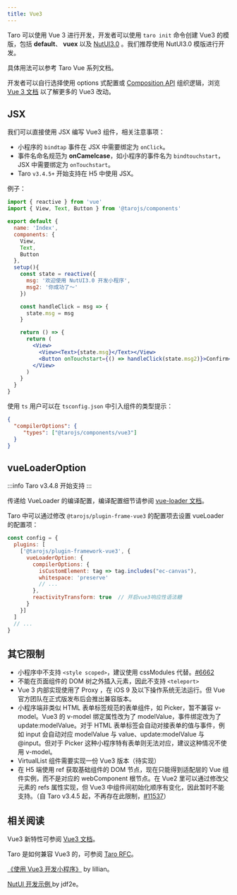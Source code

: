 ```yaml
---
title: Vue3
---
```


Taro 可以使用 Vue 3 进行开发，开发者可以使用 `taro init` 命令创建 Vue3 的模版，包括 **default**、 **vuex** 以及 [NutUI3.0](https://nutui.jd.com/#/button) 。我们推荐使用 NutUI3.0 模版进行开发。

具体用法可以参考 Taro Vue 系列文档。

开发者可以自行选择使用 options 式配置或 [Composition API](https://v3.vuejs.org/guide/composition-api-introduction.html) 组织逻辑，浏览 [Vue 3 文档](https://v3.vuejs.org/) 以了解更多的 Vue3 改动。

## JSX

我们可以直接使用 JSX 编写 Vue3 组件，相关注意事项：

- 小程序的 `bindtap` 事件在 JSX 中需要绑定为 `onClick`。
- 事件名命名规范为 **onCamelcase**，如小程序的事件名为 `bindtouchstart`，JSX 中需要绑定为 `onTouchstart`。
- Taro `v3.4.5+` 开始支持在 H5 中使用 JSX。

例子：

```jsx
import { reactive } from 'vue'
import { View, Text, Button } from '@tarojs/components'

export default {
  name: 'Index',
  components: {
    View,
    Text,
    Button
  },
  setup(){
    const state = reactive({
      msg: '欢迎使用 NutUI3.0 开发小程序',
      msg2: '你成功了～'
    })

    const handleClick = msg => {
      state.msg = msg
    }

    return () => {
      return (
        <View>
          <View><Text>{state.msg}</Text></View>
          <Button onTouchstart={() => handleClick(state.msg2)}>Confirm</Button>
        </View>
      )
    }
  }
}
```

使用 `ts` 用户可以在 `tsconfig.json` 中引入组件的类型提示：

```json
{
  "compilerOptions": {
     "types": ["@tarojs/components/vue3"]
  }
}
```

## vueLoaderOption

:::info
Taro v3.4.8 开始支持
:::

传递给 VueLoader 的编译配置，编译配置细节请参阅 [vue-loader 文档](https://vue-loader.vuejs.org/options.html)。

Taro 中可以通过修改 `@tarojs/plugin-frame-vue3` 的配置项去设置 vueLoader 的配置项：

```js title="config/index.js"
const config = {
  plugins: [
    ['@tarojs/plugin-framework-vue3', {
      vueLoaderOption: {
        compilerOptions: {
          isCustomElement: tag => tag.includes("ec-canvas"),
          whitespace: 'preserve'
          // ...
        },
        reactivityTransform: true  // 开启vue3响应性语法糖
      }
    }]
  ]
  // ...
}
```

## 其它限制

* 小程序中不支持 `<style scoped>`，建议使用 cssModules 代替。[#6662](https://github.com/NervJS/taro/issues/6662)
* 不能在页面组件的 DOM 树之外插入元素，因此不支持 `<teleport>`
* Vue 3 内部实现使用了 Proxy ，在 iOS 9 及以下操作系统无法运行。但 Vue 官方团队在正式版发布后会推出兼容版本。
* 小程序端非类似 HTML 表单标签规范的表单组件，如 Picker，暂不兼容 v-model。Vue3 的 v-model 绑定属性改为了 modelValue，事件绑定改为了 update:modelValue。对于 HTML 表单标签会自动对接表单的值与事件，例如 input 会自动对应 modelValue 与 value、update:modelValue 与 @input。但对于 Picker 这种小程序特有表单则无法对应，建议这种情况不使用 v-model。
* VirtualList 组件需要实现一份 Vue3 版本（待实现）
* 在 H5 端使用 ref 获取基础组件的 DOM 节点，现在只能得到适配层的 Vue 组件实例，而不是对应的 webComponent 根节点。在 Vue2 里可以通过修改父元素的 refs 属性实现，但 Vue3 中组件间初始化顺序有变化，因此暂时不能支持。（自 Taro v3.4.5 起，不再存在此限制，[#11537](https://github.com/NervJS/taro/pull/11537)）

## 相关阅读

Vue3 新特性可参阅 [Vue3 文档](https://v3.vuejs.org/guide/migration/introduction.html#notable-new-features)。

Taro 是如何兼容 Vue3 的，可参阅 [Taro RFC](https://github.com/NervJS/taro-rfcs/blob/master/rfcs/0001-vue-3-support.md)。

[《使用 Vue3 开发小程序》](https://taro-club.jd.com/topic/2267/%E4%BD%BF%E7%94%A8-vue3-%E5%BC%80%E5%8F%91%E5%B0%8F%E7%A8%8B%E5%BA%8F) by lillian。

[ NutUI 开发示例 ](https://github.com/jdf2e/nutui-demo/tree/master/taro) by jdf2e。
